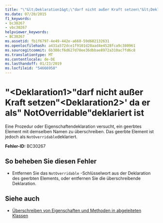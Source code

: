 ```yaml
---
title: "\"&lt;Deklaration1&gt;\"darf nicht außer Kraft setzen\"&lt;Deklaration2&gt;' da er als\" NotOverridable\"deklariert ist"
ms.date: 07/20/2015
f1_keywords:
- bc30267
- vbc30267
helpviewer_keywords:
- BC30267
ms.assetid: fb1f6797-4e49-442e-a660-59d602132631
ms.openlocfilehash: a431a572dce1f9101d28aad4e4528fca9c380961
ms.sourcegitcommit: 6b308cf6d627d78ee36dbbae8972a310ac7fd6c8
ms.translationtype: MT
ms.contentlocale: de-DE
ms.lasthandoff: 01/23/2019
ms.locfileid: "54666958"
---
```

# <a name="ltdeclaration1gt-cannot-override-ltdeclaration2gt-because-it-is-declared-notoverridable"></a>"&lt;Deklaration1&gt;"darf nicht außer Kraft setzen"&lt;Deklaration2&gt;' da er als" NotOverridable"deklariert ist
Eine Prozedur oder Eigenschaftendeklaration versucht, ein geerbtes Element mit demselben Namen zu überschreiben. Das geerbte Element ist jedoch als `NotOverridable`deklariert.  
  
 **Fehler-ID:** BC30267  
  
## <a name="to-correct-this-error"></a>So beheben Sie diesen Fehler  
  
-   Entfernen Sie das `NotOverridable` -Schlüsselwort aus der Deklaration des geerbten Elements, oder entfernen Sie die überschreibende Deklaration.  
  
## <a name="see-also"></a>Siehe auch
- [Überschreiben von Eigenschaften und Methoden in abgeleiteten Klassen](~/docs/visual-basic/programming-guide/language-features/objects-and-classes/inheritance-basics.md#overriding-properties-and-methods-in-derived-classes)

